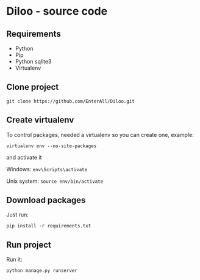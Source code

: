 Diloo - source code
======================

## Requirements ##
+ Python
+ Pip
+ Python sqlite3
+ Virtualenv

## Clone project ##

`git clone https://github.com/EnterAll/Diloo.git`

## Create virtualenv ##

To control packages, needed a virtualenv so you can create one, example:

`virtualenv env --no-site-packages`

and activate it

Windows: `env\Scripts\activate`

Unix system: `source env/bin/activate`

## Download packages ##

Just run:

`pip install -r requirements.txt`

## Run project ##

Run it:

`python manage.py runserver`